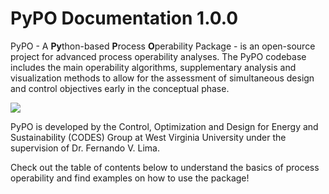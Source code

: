 # PyPO Documentation 1.0.0

PyPO - A **Py**thon-based **P**rocess **O**perability Package - is an open-source project for advanced process operability analyses. The PyPO codebase includes the main operability algorithms, supplementary analysis and visualization methods to allow for the assessment of simultaneous design and control objectives early in the conceptual phase.


![](pypo_overview.PNG)

PyPO is developed by the Control, Optimization and Design for Energy and Sustainability (CODES) Group at West Virginia University 
under the supervision of Dr. Fernando V. Lima.

Check out the table of contents below to understand the basics of process operability
and find examples on how to use the package!

```{tableofcontents}
```
